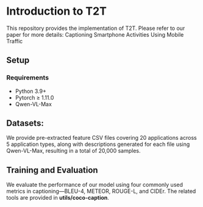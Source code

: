 # Introduction to T2T
This repository provides the implementation of T2T. Please refer to our paper for more details: Captioning Smartphone Activities Using Mobile Traffic

## Setup

### Requirements
- Python 3.9+
- Pytorch ≥ 1.11.0
- Qwen-VL-Max

## Datasets:

We provide pre-extracted feature CSV files covering 20 applications across 5 application types, along with descriptions generated for each file using Qwen-VL-Max, resulting in a total of 20,000 samples.

## Training and Evaluation

We evaluate the performance of our model using four commonly used metrics in captioning—BLEU-4, METEOR, ROUGE-L, and CIDEr. The related tools are provided in **utils/coco-caption**.
